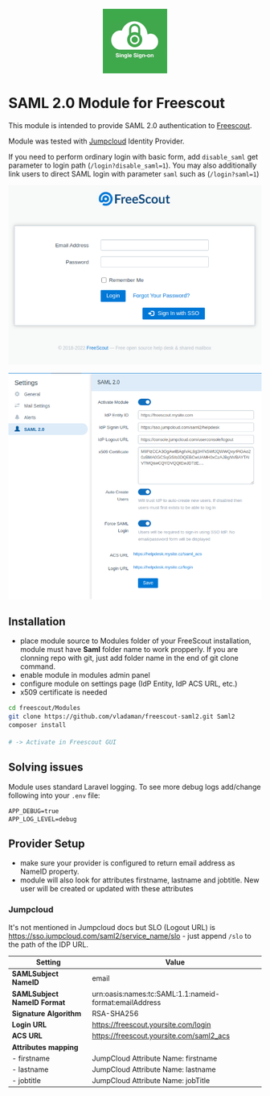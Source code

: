 <p align="center">
  <img src="Public/saml2_icon.png" style="height: 128px" />
</p>

# SAML 2.0 Module for Freescout

This module is intended to provide SAML 2.0 authentication to [Freescout](https://github.com/freescout-helpdesk/freescout).

Module was tested with [Jumpcloud](https://jumpcloud.com) Identity Provider.

If you need to perform ordinary login with basic form, add `disable_saml` get parameter to login path (`/login?disable_saml=1`). You may also additionally link users to direct SAML login with parameter `saml` such as (`/login?saml=1`)

![](Public/Screenshot2022-01-01b.png)

![](Public/Screenshot2022-01-01a.png)

## Installation

- place module source to Modules folder of your FreeScout installation, module must have **Saml** folder name to work propperly. If you are clonning repo with git, just add folder name in the end of git clone command.
- enable module in modules admin panel
- configure module on settings page (IdP Entity, IdP ACS URL, etc.)
- x509 certificate is needed


```bash
cd freescout/Modules
git clone https://github.com/vladaman/freescout-saml2.git Saml2
composer install

# -> Activate in Freescout GUI
```

## Solving issues

Module uses standard Laravel logging. To see more debug logs add/change following into your `.env` file:

```
APP_DEBUG=true
APP_LOG_LEVEL=debug
```

## Provider Setup

- make sure your provider is configured to return email address as NameID property.
- module will also look for attributes firstname, lastname and jobtitle. New user will be created or updated with these attributes

### Jumpcloud

It's not mentioned in Jumpcloud docs but SLO (Logout URL) is https://sso.jumpcloud.com/saml2/service_name/slo - just append `/slo` to the path of the IDP URL.

| Setting                        | Value                                                              |
| ------------------------------ | ------------------------------------------------------------------ |
| **SAMLSubject NameID**         | email                                                              |
| **SAMLSubject NameID Format**  | urn:oasis:names:tc:SAML:1.1:nameid-format:emailAddress             |
| **Signature Algorithm**        | RSA-SHA256                                                         |
| **Login URL**                  | https://freescout.yoursite.com/login                               |
| **ACS URL**                    | https://freescout.yoursite.com/saml2_acs                           |
| **Attributes mapping**         |                                                                    |
| - firstname                    | JumpCloud Attribute Name: firstname                                |
| - lastname                     | JumpCloud Attribute Name: lastname                                 |
| - jobtitle                     | JumpCloud Attribute Name: jobTitle                                 |
